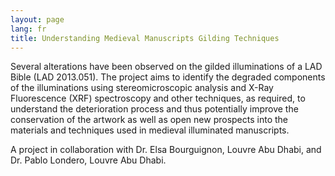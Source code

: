 ```yaml
---
layout: page
lang: fr
title: Understanding Medieval Manuscripts Gilding Techniques
---
```




Several alterations have been observed on the gilded illuminations of a LAD Bible (LAD 2013.051). The project aims to identify the degraded components of the illuminations using stereomicroscopic analysis and X-Ray Fluorescence (XRF) spectroscopy and other techniques, as required, to understand the deterioration process and thus potentially improve the conservation of the artwork as well as open new prospects into the materials and techniques used in medieval illuminated manuscripts.

A project in collaboration with Dr. Elsa Bourguignon, Louvre Abu Dhabi, and Dr. Pablo Londero, Louvre Abu Dhabi.

